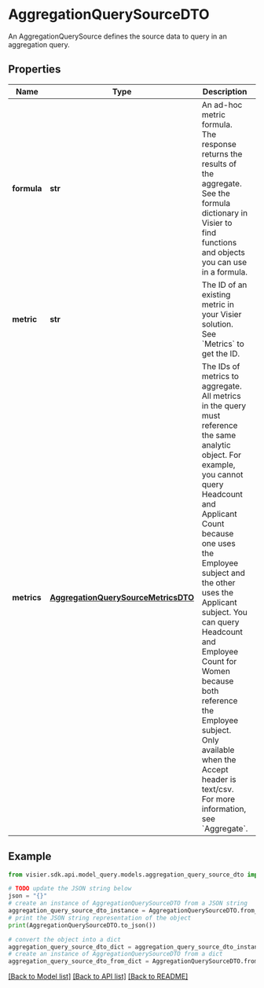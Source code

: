 # AggregationQuerySourceDTO

An AggregationQuerySource defines the source data to query in an aggregation query.

## Properties

Name | Type | Description | Notes
------------ | ------------- | ------------- | -------------
**formula** | **str** | An ad-hoc metric formula. The response returns the results of the aggregate.  See the formula dictionary in Visier to find functions and objects you can use in a formula. | [optional] 
**metric** | **str** | The ID of an existing metric in your Visier solution. See &#x60;Metrics&#x60; to get the ID. | [optional] 
**metrics** | [**AggregationQuerySourceMetricsDTO**](AggregationQuerySourceMetricsDTO.md) | The IDs of metrics to aggregate. All metrics in the query must reference the same analytic object.  For example, you cannot query Headcount and Applicant Count because one uses the Employee subject and  the other uses the Applicant subject. You can query Headcount and Employee Count for Women because both  reference the Employee subject. Only available when the Accept header is text/csv. For more information,  see &#x60;Aggregate&#x60;. | [optional] 

## Example

```python
from visier.sdk.api.model_query.models.aggregation_query_source_dto import AggregationQuerySourceDTO

# TODO update the JSON string below
json = "{}"
# create an instance of AggregationQuerySourceDTO from a JSON string
aggregation_query_source_dto_instance = AggregationQuerySourceDTO.from_json(json)
# print the JSON string representation of the object
print(AggregationQuerySourceDTO.to_json())

# convert the object into a dict
aggregation_query_source_dto_dict = aggregation_query_source_dto_instance.to_dict()
# create an instance of AggregationQuerySourceDTO from a dict
aggregation_query_source_dto_from_dict = AggregationQuerySourceDTO.from_dict(aggregation_query_source_dto_dict)
```
[[Back to Model list]](../README.md#documentation-for-models) [[Back to API list]](../README.md#documentation-for-api-endpoints) [[Back to README]](../README.md)



